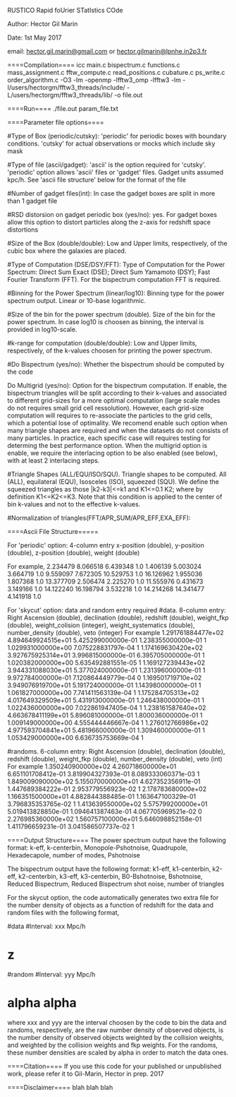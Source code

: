 RUSTICO   Rapid foUrier STatIstics COde

Author: Hector Gil Marin

Date: 1st May 2017

email: hector.gil.marin@gmail.com or hector.gilmarin@lpnhe.in2p3.fr

====Compilation====
icc main.c bispectrum.c functions.c mass_assignment.c fftw_compute.c read_positions.c cubature.c ps_write.c order_algorithm.c -O3   -lm -openmp -lfftw3_omp  -lfftw3 -lm -I/users/hectorgm/fftw3_threads/include/ -L/users/hectorgm/fftw3_threads/lib/ -o file.out

====Run====
./file.out param_file.txt

====Parameter file options====

#Type of Box (periodic/cutsky): 'periodic' for periodic boxes with boundary conditions. 'cutsky' for actual observations or mocks which include sky mask

#Type of file (ascii/gadget): 'ascii' is the option required for 'cutsky'. 'periodic' option allows 'ascii' files or 'gadget' files. Gadget units assumed kpc/h. See 'ascii file structure' below for the format of the file

#Number of gadget files(int): In case the gadget boxes are split in more than 1 gadget file

#RSD distorsion on gadget periodic box (yes/no): yes. For gadget boxes allow this option to distort particles along the z-axis for redshift space distortions

#Size of the Box (double/double): Low and Upper limits, respectively, of the cubic box where the galaxies are placed. 

#Type of Computation (DSE/DSY/FFT): Type of Computation for the Power Spectrum: Direct Sum Exact (DSE); Direct Sum Yamamoto (DSY); Fast Fourier Transform (FFT). For the bispectrum computation FFT is required.

#Binning for the Power Spectrum (linear/log10): Binning type for the power spectrum output. Linear or 10-base logarithmic. 

#Size of the bin for the power spectrum (double). Size of the bin for the power spectrum. In case log10 is choosen as binning, the interval is provided in log10-scale.

#k-range for computation (double/double): Low and Upper limits, respectively, of the k-values choosen for printing the power spectrum.

#Do Bispectrum (yes/no): Whether the bispectrum should be computed by the code

Do Multigrid (yes/no): Option for the bispectrum computation. If enable, the bispectrum triangles will be split according to their k-values and associated to different grid-sizes for a more optimal computation (large scale modes do not requires small grid cell ressolution). However, each grid-size computation will requires to re-associate the particles to the grid cells, which a potential lose of optimality. We recomend enable such option when many triangle shapes are required and when the datasets do not consists of many particles. In practice, each specific case will requires testing for determing the best performance option. When the multigrid option is enable, we require the interlacing option to be also enabled (see below), with at least 2 interlacing steps.

#Triangle Shapes (ALL/EQU/ISO/SQU). Triangle shapes to be computed. All (ALL), equilateral (EQU), Isosceles (ISO), squeezed (SQU). We define the squeezed triangles as those |k2-k3|<=k1 and K1<=0.1 K2; where by definition K1<=K2<=K3. Note that this condition is applied to the center of bin k-values and not to the effective k-values.

#Normalization of triangles(FFT/APR_SUM/APR_EFF,EXA_EFF):


====Ascii File Structure=====

For 'periodic' option: 4-column entry
x-position (double), y-position (double), z-position (double), weight (double)

For example,
2.234479 8.066518 6.439348 1.0
1.406139 5.003024 3.664719 1.0
9.559097 7.672305 10.529753 1.0
16.126962 1.955036 1.807368 1.0
13.377709 2.506474 2.225270 1.0
11.555976 0.431673 3.149166 1.0
14.122240 16.198794 3.532218 1.0
14.214268 14.341477 4.141918 1.0

For 'skycut' option: data and random entry required
#data. 8-column entry:
Right Ascension (double), declination (double), redshift (double), weight_fkp (double), weight_colision (integer), weight_systematics (double), number_density (double), veto (integer)
For example
1.291761884477e+02 4.894649924515e+01 5.425299000000e-01 1.238355000000e-01 1 1.029931000000e+00 7.075228831797e-04 1
1.174169630420e+02 3.927675925314e+01 3.996815000000e-01 6.395705000000e-01 1 1.020382000000e+00 5.635492881551e-05 1
1.169127239443e+02 3.944331088030e+01 5.377024000000e-01 1.231396000000e-01 1 9.972784000000e-01 7.120864449779e-04 0
1.169501719710e+02 3.949076919700e+01 5.191724000000e-01 1.143980000000e-01 1 1.061827000000e+00 7.741411563139e-04 1
1.175284705313e+02 4.017649329509e+01 5.431913000000e-01 1.246438000000e-01 1 1.022436000000e+00 7.022861947405e-04 1
1.238161587640e+02 4.663678411199e+01 5.896081000000e-01 1.800036000000e-01 1 1.009149000000e+00 4.555444446667e-04 1
1.276012766986e+02 4.977593704841e+01 5.481966000000e-01 1.309460000000e-01 1 1.053429000000e+00 6.636735753669e-04 1

#randoms. 6-column entry:
Right Ascension (double), declination (double), redshift (double), weight_fkp (double), number_density (double), veto (int)
For example
1.350240900000e+02 4.260718600000e+01 6.651101708412e-01 3.819904327393e-01 8.089333060371e-03 1
1.849009090000e+02 5.155070000000e+01 4.627352356911e-01 1.447689384222e-01 2.953779556923e-02 1
2.178783680000e+02 1.166351500000e+01 4.882844388485e-01 1.163647100329e-01 3.796835353765e-02 1
1.413639550000e+02 5.575799200000e+01 5.019413828850e-01 1.094641387463e-01 4.067705969521e-02 0
2.276985360000e+02 1.560757100000e+01 5.646098852158e-01 1.411796659231e-01 3.041586507737e-02 1

====Output Structure====
The power spectrum output have the following format:
k-eff, k-centerbin, Monopole-Pshotnoise, Quadrupole, Hexadecapole, number of modes, Pshotnoise

The bispectrum output have the following format:
k1-eff, k1-centerbin, k2-eff, k2-centerbin, k3-eff, k3-centerbin, B0-Bshotnoise, Bshotnoise, Reduced Bispectrum, Reduced Bispectrum shot noise, number of triangles

For the skycut option, the code automatically generates two extra file for the number density of objects as a function of redshift for the data and random files with the following format,

#data
#Interval: xxx Mpc/h
# z <nobs> <wc nobs> <wc wfkp nobs>

#random
#Interval: yyy  Mpc/h
# alpha<ns> alpha<wfkp ns>

where xxx and yyy are the interval choosen by the code to bin the data and randoms, respectively, <nobs> are the raw number density of observed objects, <wc nobs> is the number density of observed objects weighted by the collision weights, and <wc wfkp nobs> weighted by the collision weights and fkp weights. For the randoms, these number densities are scaled by alpha in order to match the data ones. 

====Citation====
If you use this code for your published or unpublished work, please refer it to Gil-Marin, Hector in prep. 2017

====Disclaimer====
blah blah blah
